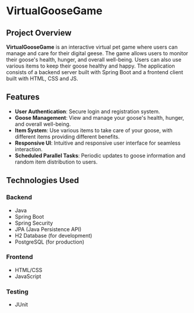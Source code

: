 # VirtualGooseGame

## Project Overview

**VirtualGooseGame** is an interactive virtual pet game where users can manage and care for their digital geese. The game allows users to monitor their goose's health, hunger, and overall well-being. Users can also use various items to keep their goose healthy and happy. The application consists of a backend server built with Spring Boot and a frontend client built with HTML, CSS and JS.

## Features

- **User Authentication**: Secure login and registration system.
- **Goose Management**: View and manage your goose's health, hunger, and overall well-being.
- **Item System**: Use various items to take care of your goose, with different items providing different benefits.
- **Responsive UI**: Intuitive and responsive user interface for seamless interaction.
- **Scheduled Parallel Tasks**: Periodic updates to goose information and random item distribution to users.

## Technologies Used

### Backend

- Java
- Spring Boot
- Spring Security
- JPA (Java Persistence API)
- H2 Database (for development)
- PostgreSQL (for production)
### Frontend

- HTML/CSS
- JavaScript
### Testing

- JUnit
